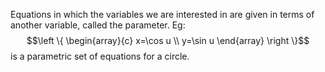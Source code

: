 Equations in which the variables we are interested in are given in terms
of another variable, called the parameter. Eg: $$\left \{ 
\begin{array}{c} 
    x=\cos u \\
    y=\sin u 
\end{array} \right \}$$ is a parametric set of equations for a circle.
